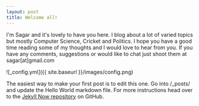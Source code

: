 ```yaml
---
layout: post
title: Welcome all!
---
```


I'm Sagar and it's lovely to have you here. I blog about a lot of varied topics but mostly Computer Science, Cricket and Politics. I hope you have a good time reading some of my thoughts and I would love to hear from you. If you have any comments, suggestions or would like to chat just shoot them at sagar[at]gmail.com 

![_config.yml]({{ site.baseurl }}/images/config.png)

The easiest way to make your first post is to edit this one. Go into /_posts/ and update the Hello World markdown file. For more instructions head over to the [Jekyll Now repository](https://github.com/barryclark/jekyll-now) on GitHub.